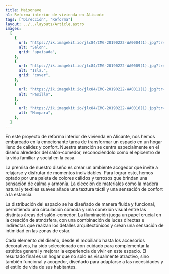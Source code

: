 ```yaml
---
title: Maisonave
h1: Reforma interiór de vivienda en Alicante
tags: ["Dirección", "Reforma"]
layout: ../../layouts/Article.astro
images:
  [
    {
      url: "https://ik.imagekit.io/jlc84/IMG-20190222-WA0004(1).jpg?tr=w-600",
      alt: "Salon",
      grid: "apaisada",
    },
    {
      url: "https://ik.imagekit.io/jlc84/IMG-20190222-WA0009(1).jpg?tr=w-600",
      alt: "Isla.",
      grid: "cover",
    },
    {
      url: "https://ik.imagekit.io/jlc84/IMG-20190222-WA0011(1).jpg?tr=w-600",
      alt: "Pasillo",
    },
    {
      url: "https://ik.imagekit.io/jlc84/IMG-20190222-WA0016(1).jpg?tr=w-600",
      alt: "Mampara",
    },
  ]
---
```


En este proyecto de reforma interior de vivienda en Alicante, nos hemos embarcado en la emocionante tarea de transformar un espacio en un hogar lleno de calidez y confort. Nuestra atención se centra especialmente en el diseño alrededor del salón-comedor, reconociéndolo como el epicentro de la vida familiar y social en la casa.

La premisa de nuestro diseño es crear un ambiente acogedor que invite a relajarse y disfrutar de momentos inolvidables. Para lograr esto, hemos optado por una paleta de colores cálidos y terrosos que brindan una sensación de calma y armonía. La elección de materiales como la madera natural y textiles suaves añade una textura táctil y una sensación de confort a la estancia.

La distribución del espacio se ha diseñado de manera fluida y funcional, permitiendo una circulación cómoda y una conexión visual entre las distintas áreas del salón-comedor. La iluminación juega un papel crucial en la creación de atmósfera, con una combinación de luces directas e indirectas que realzan los detalles arquitectónicos y crean una sensación de intimidad en las zonas de estar.

Cada elemento del diseño, desde el mobiliario hasta los accesorios decorativos, ha sido seleccionado con cuidado para complementar la estética general y mejorar la experiencia de vivir en este espacio. El resultado final es un hogar que no solo es visualmente atractivo, sino también funcional y acogedor, diseñado para adaptarse a las necesidades y el estilo de vida de sus habitantes.
